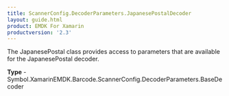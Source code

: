 ```yaml
---
title: ScannerConfig.DecoderParameters.JapanesePostalDecoder
layout: guide.html
product: EMDK For Xamarin
productversion: '2.3'
---
```

The JapanesePostal class provides access to parameters that are available for the JapanesePostal decoder.

**Type** - Symbol.XamarinEMDK.Barcode.ScannerConfig.DecoderParameters.BaseDecoder







